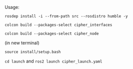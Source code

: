 Usage:

`rosdep install -i --from-path src --rosdistro humble -y`

`colcon build --packages-select cipher_interfaces`

`colcon build --packages-select cipher_node`

(in new terminal)

`source install/setup.bash`

`cd launch` and `ros2 launch cipher_launch.yaml`
